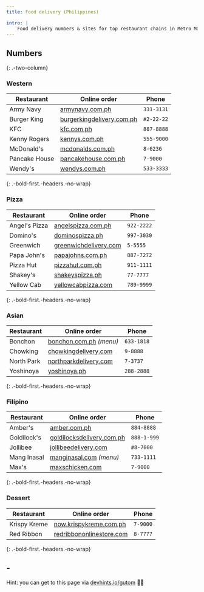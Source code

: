 ```yaml
---
title: Food delivery (Philippines)

intro: |
    Food delivery numbers & sites for top restaurant chains in Metro Manila. For numbers outside Metro Manila, check their websites.
---
```


## Numbers

{: .-two-column}

### Western

| Restaurant    | Online order                                                        | Phone                                                                                                       |
| ------------- | ------------------------------------------------------------------- | ----------------------------------------------------------------------------------------------------------- |
| Army Navy     | [armynavy.com.ph](http://www.armynavy.com.ph/)                      | `331-3131`                                                                                                  |
| Burger King   | [burgerkingdelivery.com.ph](https://www.burgerkingdelivery.com.ph/) | <abbr class='hint-mark hint--bottom' data-hint='Yes, you need to dial the # sign'><i></i></abbr> `#2-22-22` |
| KFC           | [kfc.com.ph](https://www.kfc.com.ph)                                | `887-8888`                                                                                                  |
| Kenny Rogers  | [kennys.com.ph](http://kennys.com.ph/)                              | `555-9000`                                                                                                  |
| McDonald's    | [mcdonalds.com.ph](http://www.mcdonalds.com.ph/mcdelivery)          | `8-6236`                                                                                                    |
| Pancake House | [pancakehouse.com.ph](https://www.pancakehouse.com.ph/)             | `7-9000`                                                                                                    |
| Wendy's       | [wendys.com.ph](https://wendys.com.ph/delivery/)                    | `533-3333`                                                                                                  |

{: .-bold-first.-headers.-no-wrap}

### Pizza

| Restaurant    | Online order                                              | Phone      |
| ------------- | --------------------------------------------------------- | ---------- |
| Angel's Pizza | [angelspizza.com.ph](http://angelspizza.com.ph/)          | `922-2222` |
| Domino's      | [dominospizza.ph](https://www.dominospizza.ph/)           | `997-3030` |
| Greenwich     | [greenwichdelivery.com](http://greenwichdelivery.com/)    | `5-5555`   |
| Papa John's   | [papajohns.com.ph](http://papajohns.com.ph/)              | `887-7272` |
| Pizza Hut     | [pizzahut.com.ph](https://order.pizzahut.com.ph)          | `911-1111` |
| Shakey's      | [shakeyspizza.ph](http://order.shakeyspizza.ph/)          | `77-7777`  |
| Yellow Cab    | [yellowcabpizza.com](http://delivery.yellowcabpizza.com/) | `789-9999` |

{: .-bold-first.-headers.-no-wrap}

### Asian

| Restaurant | Online order                                                     | Phone      |
| ---------- | ---------------------------------------------------------------- | ---------- |
| Bonchon    | [bonchon.com.ph](http://bonchon.com.ph/food/main-menu/) _(menu)_ | `633-1818` |
| Chowking   | [chowkingdelivery.com](http://www.chowkingdelivery.com)          | `9-8888`   |
| North Park | [northparkdelivery.com](http://northparkdelivery.com/)           | `7-3737`   |
| Yoshinoya  | [yoshinoya.ph](http://www.yoshinoya.ph/ordeonline.html/)         | `288-2888` |

{: .-bold-first.-headers.-no-wrap}

### Filipino

| Restaurant  | Online order                                                       | Phone       |
| ----------- | ------------------------------------------------------------------ | ----------- |
| Amber's     | [amber.com.ph](http://onlineordering.amber.com.ph/)                | `884-8888`  |
| Goldilock's | [goldilocksdelivery.com.ph](http://www.goldilocksdelivery.com.ph/) | `888-1-999` |
| Jollibee    | [jollibeedelivery.com](http://jollibeedelivery.com)                | `#8-7000`   |
| Mang Inasal | [manginasal.com](http://www.manginasal.com/menu/) _(menu)_         | `733-1111`  |
| Max's       | [maxschicken.com](http://delivery.maxschicken.com/)                | `7-9000`    |

{: .-bold-first.-headers.-no-wrap}

### Dessert

| Restaurant   | Online order                                                 | Phone    |
| ------------ | ------------------------------------------------------------ | -------- |
| Krispy Kreme | [now.krispykreme.com.ph](http://now.krispykreme.com.ph/)     | `7-9000` |
| Red Ribbon   | [redribbononlinestore.com](http://redribbononlinestore.com/) | `8-7777` |

{: .-bold-first.-headers.-no-wrap}

## -

Hint: you can get to this page via [devhints.io/gutom](https://devhints.io/gutom) 🍅🍟
